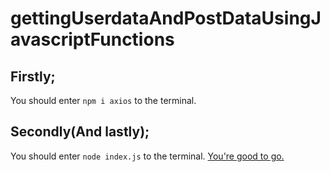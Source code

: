 # gettingUserdataAndPostDataUsingJavascriptFunctions

## Firstly;
You should enter `npm i axios` to the terminal.

## Secondly(And lastly);
You should enter `node index.js` to the terminal. [You're good to go.](https://youtu.be/dQw4w9WgXcQ)
